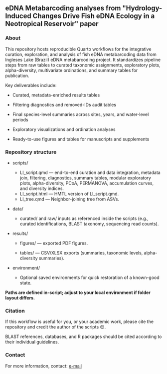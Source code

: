 ## eDNA Metabarcoding analyses from "Hydrology-Induced Changes Drive Fish eDNA Ecology in a Neotropical Reservoir" paper

### About
This repository hosts reproducible Quarto workflows for the integrative curation, exploration, and analysis of fish eDNA metabarcoding data from Ingleses Lake (Brazil) eDNA metabarcoding project. It standardizes pipeline steps from raw tables to curated taxonomic assignments, exploratory plots, alpha-diversity, multivariate ordinations, and summary tables for publication.

Key deliverables include:

- Curated, metadata-enriched results tables

- Filtering diagnostics and removed-IDs audit tables

- Final species-level summaries across sites, years, and water-level periods

- Exploratory visualizations and ordination analyses

- Ready-to-use figures and tables for manuscripts and supplements

### Repository structure
- scripts/

  - LI_script.qmd — end-to-end curation and data integration, metadata join, filtering, diagnostics, summary tables, modular exploratory plots, alpha-diversity, PCoA, PERMANOVA, accumulation curves, and diversity indices.
  - LI_script.html — HMTL version of LI_script.qmd.
  - LI_tree.qmd — Neighbor-joining tree from ASVs.

- data/

  - curated/ and raw/ inputs as referenced inside the scripts (e.g., curated identifications, BLAST taxonomy, sequencing read counts).

- results/

  - figures/ — exported PDF figures.

  - tables/ — CSV/XLSX exports (summaries, taxonomic levels, alpha-diversity summaries).

- environment/

  - Optional saved environments for quick restoration of a known-good state.

**Paths are defined in-script; adjust to your local environment if folder layout differs.**

### Citation
If this workflow is useful for you, or your academic work, please cite the repository and credit the author of the scripts 😊. 

BLAST references, databases, and R packages should be cited according to their individual guidelines.

### Contact
For more information, contact: [e-mail](mailto:gabrielmendesbrt@gmail.com)
